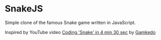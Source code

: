 # SnakeJS

Simple clone of the famous Snake game written in JavaScript.

Inspired by YouTube video [Coding 'Snake' in 4 min 30 sec](https://www.youtube.com/watch?v=xGmXxpIj6vs) by [Gamkedo](https://www.youtube.com/channel/UC15WSgcM_5tmN6JRbhA4UaQ)

